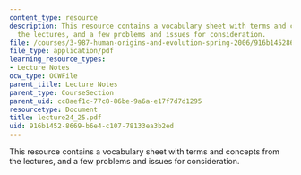 ```yaml
---
content_type: resource
description: This resource contains a vocabulary sheet with terms and concepts from
  the lectures, and a few problems and issues for consideration.
file: /courses/3-987-human-origins-and-evolution-spring-2006/916b14528669b6e4c10778133ea3b2ed_lecture24_25.pdf
file_type: application/pdf
learning_resource_types:
- Lecture Notes
ocw_type: OCWFile
parent_title: Lecture Notes
parent_type: CourseSection
parent_uid: cc8aef1c-77c8-86be-9a6a-e17f7d7d1295
resourcetype: Document
title: lecture24_25.pdf
uid: 916b1452-8669-b6e4-c107-78133ea3b2ed
---
```

This resource contains a vocabulary sheet with terms and concepts from the lectures, and a few problems and issues for consideration.

